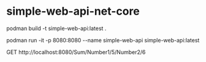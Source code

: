 # simple-web-api-net-core

podman build -t simple-web-api:latest .

podman run -it -p 8080:8080 --name simple-web-api simple-web-api:latest

GET http://localhost:8080/Sum/Number1/5/Number2/6